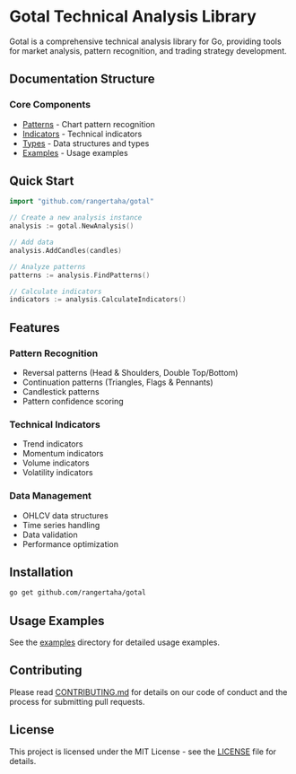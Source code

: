 # Gotal Technical Analysis Library

Gotal is a comprehensive technical analysis library for Go, providing tools for market analysis, pattern recognition, and trading strategy development.

## Documentation Structure

### Core Components
- [Patterns](patterns/README.md) - Chart pattern recognition
- [Indicators](indicators/README.md) - Technical indicators
- [Types](types/README.md) - Data structures and types
- [Examples](examples/README.md) - Usage examples

## Quick Start

```go
import "github.com/rangertaha/gotal"

// Create a new analysis instance
analysis := gotal.NewAnalysis()

// Add data
analysis.AddCandles(candles)

// Analyze patterns
patterns := analysis.FindPatterns()

// Calculate indicators
indicators := analysis.CalculateIndicators()
```

## Features

### Pattern Recognition
- Reversal patterns (Head & Shoulders, Double Top/Bottom)
- Continuation patterns (Triangles, Flags & Pennants)
- Candlestick patterns
- Pattern confidence scoring

### Technical Indicators
- Trend indicators
- Momentum indicators
- Volume indicators
- Volatility indicators

### Data Management
- OHLCV data structures
- Time series handling
- Data validation
- Performance optimization

## Installation

```bash
go get github.com/rangertaha/gotal
```

## Usage Examples

See the [examples](examples/README.md) directory for detailed usage examples.

## Contributing

Please read [CONTRIBUTING.md](CONTRIBUTING.md) for details on our code of conduct and the process for submitting pull requests.

## License

This project is licensed under the MIT License - see the [LICENSE](LICENSE) file for details. 